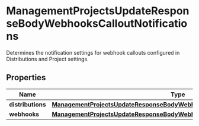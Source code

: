 

# ManagementProjectsUpdateResponseBodyWebhooksCalloutNotifications

Determines the notification settings for webhook callouts configured in Distributions and Project settings.

## Properties

| Name | Type | Description |
|------------ | ------------- | ------------- |
|**distributions** | [**ManagementProjectsUpdateResponseBodyWebhooksCalloutNotificationsDistributions**](ManagementProjectsUpdateResponseBodyWebhooksCalloutNotificationsDistributions.md) |  |
|**webhooks** | [**ManagementProjectsUpdateResponseBodyWebhooksCalloutNotificationsWebhooks**](ManagementProjectsUpdateResponseBodyWebhooksCalloutNotificationsWebhooks.md) |  |




